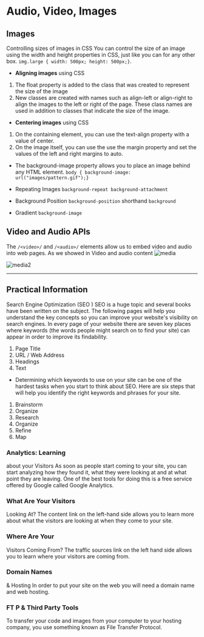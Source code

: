  # Audio, Video, Images

## Images
Controlling sizes of images in CSS
You can control the size of an
image using the width and
height properties in CSS, just
like you can for any other box. 
`img.large {
width: 500px;
height: 500px;}`.

* **Aligning images** using CSS
1. The float property is added
to the class that was created to
represent the size of the image
2. New classes are created with
names such as align-left or
align-right to align the images
to the left or right of the page.
These class names are used in
addition to classes that indicate
the size of the image.
 
* **Centering images** using CSS
1. On the containing element,
you can use the text-align
property with a value of center.
2. On the image itself, you can
use the use the margin property
and set the values of the left and
right margins to auto.

* The background-image
property allows you to place
an image behind any HTML
element.
`body {
background-image: url("images/pattern.gif");}`

* Repeating Images
`background-repeat
background-attachment`

* Background Position
`background-position`
shorthand
`background`

* Gradient `background-image`

## Video and Audio APIs

The `/<video>/` and `/<audio>/` elements allow us to embed video and audio into web pages. As we showed in Video and audio content
  ![media](https://i.ytimg.com/vi/hOtAmPOedIg/maxresdefault.jpg)
  
  ![media2](https://forum.obsidian.md/uploads/default/original/2X/e/e32824943324b498ceac7214d374e1137bf00312.jpeg)
  
  _____
  ## Practical Information
  
  Search Engine Optimization (SEO )
  SEO is a huge topic and several books have been written on the subject.
The following pages will help you understand the key concepts so you can
improve your website's visibility on search engines.
  In every page of your website there are seven key places where keywords
(the words people might search on to find your site) can appear in order
to improve its findability.
  1. Page Title
  2. URL / Web Address
  3. Headings
  4. Text
 
 * Determining which keywords to use on your site can be one of the
hardest tasks when you start to think about SEO. Here are six steps that
will help you identify the right keywords and phrases for your site.
  1. Brainstorm 
  2. Organize
  3. Research
  4. Organize
  5. Refine
  6. Map
  
 ### Analytics: Learning
about your Visitors
  As soon as people start coming to your site, you can start analyzing
how they found it, what they were looking at and at what point they are
leaving. One of the best tools for doing this is a free service offered by
Google called Google Analytics.
  
  ### What Are Your Visitors
Looking At?
  The content link on the left-hand side allows
you to learn more about what the visitors are
looking at when they come to your site. 
  
###  Where Are Your
Visitors Coming From?
  The traffic sources link on the left hand side
allows you to learn where your visitors are
coming from.
  
  ### Domain Names
& Hosting
  In order to put your site on the web you will
need a domain name and web hosting.
  
  ### FT P & Third Party Tools
  To transfer your code and images from your
computer to your hosting company, you use
something known as File Transfer Protocol.
  
  
